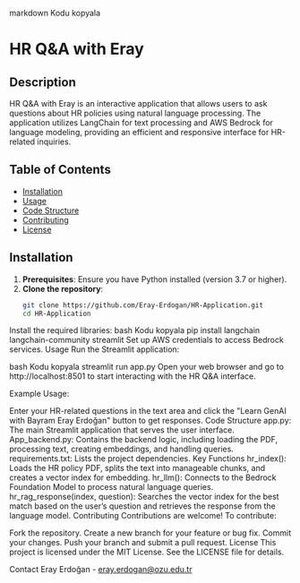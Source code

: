markdown
Kodu kopyala
# HR Q&A with Eray

## Description
HR Q&A with Eray is an interactive application that allows users to ask questions about HR policies using natural language processing. The application utilizes LangChain for text processing and AWS Bedrock for language modeling, providing an efficient and responsive interface for HR-related inquiries.

## Table of Contents
- [Installation](#installation)
- [Usage](#usage)
- [Code Structure](#code-structure)
- [Contributing](#contributing)
- [License](#license)

## Installation
1. **Prerequisites**: Ensure you have Python installed (version 3.7 or higher).
2. **Clone the repository**:
   ```bash
   git clone https://github.com/Eray-Erdogan/HR-Application.git
   cd HR-Application
Install the required libraries:
bash
Kodu kopyala
pip install langchain langchain-community streamlit
Set up AWS credentials to access Bedrock services.
Usage
Run the Streamlit application:

bash
Kodu kopyala
streamlit run app.py
Open your web browser and go to http://localhost:8501 to start interacting with the HR Q&A interface.

Example Usage:

Enter your HR-related questions in the text area and click the "Learn GenAI with Bayram Eray Erdoğan" button to get responses.
Code Structure
app.py: The main Streamlit application that serves the user interface.
App_backend.py: Contains the backend logic, including loading the PDF, processing text, creating embeddings, and handling queries.
requirements.txt: Lists the project dependencies.
Key Functions
hr_index(): Loads the HR policy PDF, splits the text into manageable chunks, and creates a vector index for embedding.
hr_llm(): Connects to the Bedrock Foundation Model to process natural language queries.
hr_rag_response(index, question): Searches the vector index for the best match based on the user’s question and retrieves the response from the language model.
Contributing
Contributions are welcome! To contribute:

Fork the repository.
Create a new branch for your feature or bug fix.
Commit your changes.
Push your branch and submit a pull request.
License
This project is licensed under the MIT License. See the LICENSE file for details.

Contact
Eray Erdoğan - eray.erdogan@ozu.edu.tr
